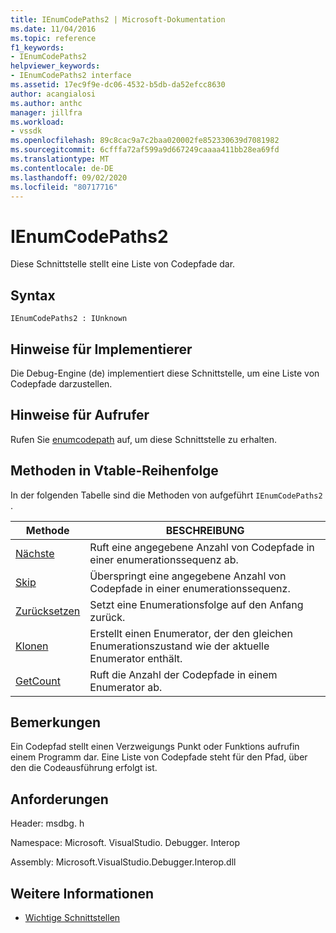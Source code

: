 ```yaml
---
title: IEnumCodePaths2 | Microsoft-Dokumentation
ms.date: 11/04/2016
ms.topic: reference
f1_keywords:
- IEnumCodePaths2
helpviewer_keywords:
- IEnumCodePaths2 interface
ms.assetid: 17ec9f9e-dc06-4532-b5db-da52efcc8630
author: acangialosi
ms.author: anthc
manager: jillfra
ms.workload:
- vssdk
ms.openlocfilehash: 89c8cac9a7c2baa020002fe852330639d7081982
ms.sourcegitcommit: 6cfffa72af599a9d667249caaaa411bb28ea69fd
ms.translationtype: MT
ms.contentlocale: de-DE
ms.lasthandoff: 09/02/2020
ms.locfileid: "80717716"
---
```

# <a name="ienumcodepaths2"></a>IEnumCodePaths2
Diese Schnittstelle stellt eine Liste von Codepfade dar.

## <a name="syntax"></a>Syntax

```
IEnumCodePaths2 : IUnknown
```

## <a name="notes-for-implementers"></a>Hinweise für Implementierer
 Die Debug-Engine (de) implementiert diese Schnittstelle, um eine Liste von Codepfade darzustellen.

## <a name="notes-for-callers"></a>Hinweise für Aufrufer
 Rufen Sie [enumcodepath](../../../extensibility/debugger/reference/idebugprogram2-enumcodepaths.md) auf, um diese Schnittstelle zu erhalten.

## <a name="methods-in-vtable-order"></a>Methoden in Vtable-Reihenfolge
 In der folgenden Tabelle sind die Methoden von aufgeführt `IEnumCodePaths2` .

|Methode|BESCHREIBUNG|
|------------|-----------------|
|[Nächste](../../../extensibility/debugger/reference/ienumcodepaths2-next.md)|Ruft eine angegebene Anzahl von Codepfade in einer enumerationssequenz ab.|
|[Skip](../../../extensibility/debugger/reference/ienumcodepaths2-skip.md)|Überspringt eine angegebene Anzahl von Codepfade in einer enumerationssequenz.|
|[Zurücksetzen](../../../extensibility/debugger/reference/ienumcodepaths2-reset.md)|Setzt eine Enumerationsfolge auf den Anfang zurück.|
|[Klonen](../../../extensibility/debugger/reference/ienumcodepaths2-clone.md)|Erstellt einen Enumerator, der den gleichen Enumerationszustand wie der aktuelle Enumerator enthält.|
|[GetCount](../../../extensibility/debugger/reference/ienumcodepaths2-getcount.md)|Ruft die Anzahl der Codepfade in einem Enumerator ab.|

## <a name="remarks"></a>Bemerkungen
 Ein Codepfad stellt einen Verzweigungs Punkt oder Funktions aufrufin einem Programm dar. Eine Liste von Codepfade steht für den Pfad, über den die Codeausführung erfolgt ist.

## <a name="requirements"></a>Anforderungen
 Header: msdbg. h

 Namespace: Microsoft. VisualStudio. Debugger. Interop

 Assembly: Microsoft.VisualStudio.Debugger.Interop.dll

## <a name="see-also"></a>Weitere Informationen
- [Wichtige Schnittstellen](../../../extensibility/debugger/reference/core-interfaces.md)
